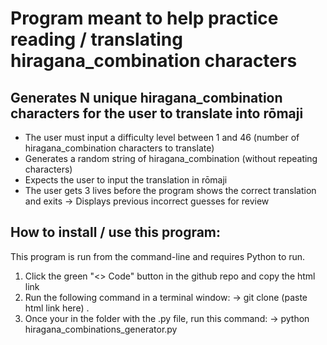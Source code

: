 # Program meant to help practice reading / translating hiragana_combination characters

## Generates N unique hiragana_combination characters for the user to translate into rōmaji

* The user must input a difficulty level between 1 and 46 (number of hiragana_combination characters to translate)
* Generates a random string of hiragana_combination (without repeating characters)
* Expects the user to input the translation in rōmaji
* The user gets 3 lives before the program shows the correct translation and exits
    -> Displays previous incorrect guesses for review

## How to install / use this program:

This program is run from the command-line and requires Python to run.

1. Click the green "<> Code" button in the github repo and copy the html link
2. Run the following command in a terminal window:
    -> git clone (paste html link here) .
3. Once your in the folder with the .py file, run this command:
    -> python hiragana_combinations_generator.py
